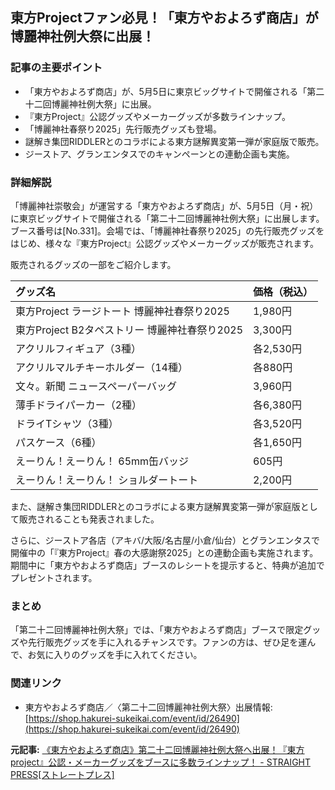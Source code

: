 ## 東方Projectファン必見！「東方やおよろず商店」が博麗神社例大祭に出展！

### 記事の主要ポイント

* 「東方やおよろず商店」が、5月5日に東京ビッグサイトで開催される「第二十二回博麗神社例大祭」に出展。
* 『東方Project』公認グッズやメーカーグッズが多数ラインナップ。
* 「博麗神社春祭り2025」先行販売グッズも登場。
* 謎解き集団RIDDLERとのコラボによる東方謎解異変第一弾が家庭版で販売。
* ジーストア、グランエンタスでのキャンペーンとの連動企画も実施。

### 詳細解説

「博麗神社崇敬会」が運営する「東方やおよろず商店」が、5月5日（月・祝）に東京ビッグサイトで開催される「第二十二回博麗神社例大祭」に出展します。ブース番号は[No.331]。会場では、「博麗神社春祭り2025」の先行販売グッズをはじめ、様々な『東方Project』公認グッズやメーカーグッズが販売されます。

販売されるグッズの一部をご紹介します。

| グッズ名 | 価格（税込） |
| :--------------------------------------------- | :----------- |
| 東方Project ラージトート 博麗神社春祭り2025 | 1,980円 |
| 東方Project B2タペストリー 博麗神社春祭り2025 | 3,300円 |
| アクリルフィギュア（3種） | 各2,530円 |
| アクリルマルチキーホルダー（14種） | 各880円 |
| 文々。新聞 ニュースペーパーバッグ | 3,960円 |
| 薄手ドライパーカー（2種） | 各6,380円 |
| ドライTシャツ（3種） | 各3,520円 |
| パスケース（6種） | 各1,650円 |
| えーりん！えーりん！ 65mm缶バッジ | 605円 |
| えーりん！えーりん！ ショルダートート | 2,200円 |

また、謎解き集団RIDDLERとのコラボによる東方謎解異変第一弾が家庭版として販売されることも発表されました。

さらに、ジーストア各店（アキバ/大阪/名古屋/小倉/仙台）とグランエンタスで開催中の「『東方Project』春の大感謝祭2025」との連動企画も実施されます。期間中に「東方やおよろず商店」ブースのレシートを提示すると、特典が追加でプレゼントされます。

### まとめ

「第二十二回博麗神社例大祭」では、「東方やおよろず商店」ブースで限定グッズや先行販売グッズを手に入れるチャンスです。ファンの方は、ぜひ足を運んで、お気に入りのグッズを手に入れてください。

### 関連リンク

* 東方やおよろず商店／〈第二十二回博麗神社例大祭〉出展情報: [https://shop.hakurei-sukeikai.com/event/id/26490](https://shop.hakurei-sukeikai.com/event/id/26490)


**元記事:** [《東方やおよろず商店》第二十二回博麗神社例大祭へ出展！『東方project』公認・メーカーグッズをブースに多数ラインナップ！ - STRAIGHT PRESS[ストレートプレス]](http://straightpress.jp/company_news/detail?pr=000001140.000099047)